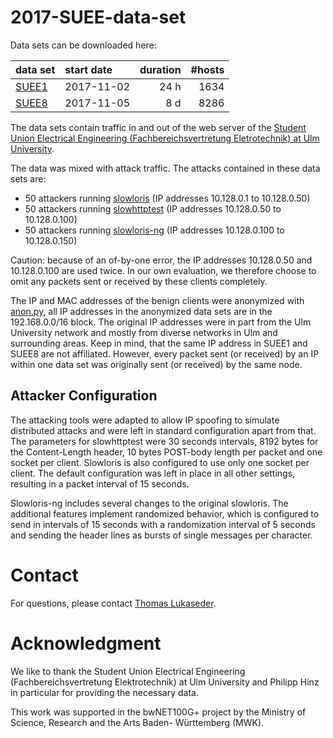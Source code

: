 # 2017-SUEE-data-set

Data sets can be downloaded here:

| data set      | start date    | duration | #hosts |
| ------------- |:------------- | -----: |-----: |
| [SUEE1](https://github.com/vs-uulm/2017-SUEE-data-set/releases/download/v1.0/SUEE1.pcap "24h traffic on 2017-11-02")        | 2017-11-02    | 24 h | 1634 |
| [SUEE8](https://github.com/vs-uulm/2017-SUEE-data-set/releases/download/v1.0/SUEE8.pcap "8d traffic from 2017-11-05")       | 2017-11-05    |  8 d | 8286 |

The data sets contain traffic in and out of the web server of the [Student Union Electrical Engineering (Fachbereichsvertretung Eletrotechnik) at Ulm University](https://fs-et.de).

The data was mixed with attack traffic. The attacks contained in these data sets are:

 * 50 attackers running [slowloris](https://github.com/gkbrk/slowloris) (IP addresses 10.128.0.1 to 10.128.0.50)
 * 50 attackers running [slowhttptest](https://github.com/shekyan/slowhttptest) (IP addresses 10.128.0.50 to 10.128.0.100)
 * 50 attackers running [slowloris-ng](https://github.com/vs-uulm/slowloris-ng) (IP addresses 10.128.0.100 to 10.128.0.150)

Caution: because of an of-by-one error, the IP addresses 10.128.0.50 and 10.128.0.100 are used twice. In our own evaluation, we therefore choose to omit any packets sent or received by these clients completely.

The IP and MAC addresses of the benign clients were anonymized with [anon.py](https://github.com/vs-uulm/2017-SUEE-data-set/blob/master/anon.py), all IP addresses in the anonymized data sets are in the 192.168.0.0/16 block. The original IP addresses were in part from the Ulm University network and mostly from diverse networks in Ulm and surrounding areas. Keep in mind, that the same IP address in SUEE1 and SUEE8 are not affiliated. However, every packet sent (or received) by an IP within one data set was originally sent (or received) by the same node.

## Attacker Configuration

The attacking tools were adapted to allow IP spoofing to simulate distributed attacks and were left in standard configuration apart from that. The parameters for slowhttptest were 30 seconds intervals, 8192
bytes for the Content-Length header, 10 bytes POST-body length per packet and one socket per client. Slowloris is also configured to use only one socket per client. The default configuration was left in place in all other settings, resulting in a packet interval of 15 seconds.

Slowloris-ng includes several changes to the original slowloris. The additional features implement randomized behavior, which is configured to send in intervals of 15 seconds with a randomization interval of 5 seconds and sending the header lines as bursts of single messages per character.

# Contact

For questions, please contact [Thomas Lukaseder](https://www.uni-ulm.de/?seder).

# Acknowledgment

We like to thank the Student Union Electrical Engineering (Fachbereichsvertretung Elektrotechnik) at Ulm University and Philipp Hinz in particular for providing the necessary data.

This work was supported in the bwNET100G+ project
by the Ministry of Science, Research and the Arts Baden-
Württemberg (MWK).

